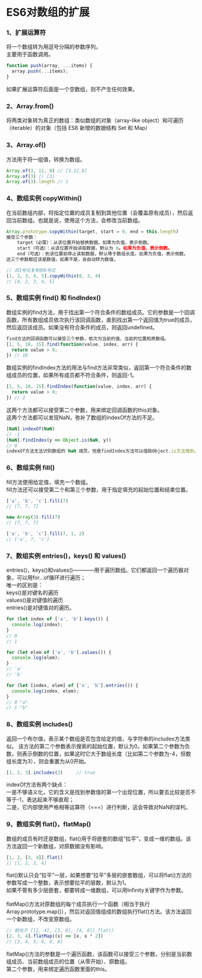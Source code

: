 # ES6对数组的扩展
### 1、扩展运算符
将一个数组转为用逗号分隔的参数序列。<br>
主要用于函数调用。<br>
```javascript
function push(array, ...items) {
  array.push(...items);
}
```
如果扩展运算符后面是一个空数组，则不产生任何效果。<br>
### 2、Array.from()
将两类对象转为真正的数组：类似数组的对象（array-like object）和可遍历（iterable）的对象（包括 ES6 新增的数据结构 Set 和 Map）<br>
### 3、Array.of()
方法用于将一组值，转换为数组。
```javascript
Array.of(3, 11, 8) // [3,11,8]
Array.of(3) // [3]
Array.of(3).length // 1
```
### 4、数组实例 copyWithin()
在当前数组内部，将指定位置的成员复制到其他位置（会覆盖原有成员），然后返回当前数组。也就是说，使用这个方法，会修改当前数组。
```javascript
Array.prototype.copyWithin(target, start = 0, end = this.length)
接受三个参数：
	target（必需）：从该位置开始替换数据。如果为负值，表示倒数。
	start（可选）：从该位置开始读取数据，默认为 0。如果为负值，表示倒数。
	end（可选）：到该位置前停止读取数据，默认等于数组长度。如果为负值，表示倒数。
这三个参数都应该是数值，如果不是，会自动转为数值。

// 将3号位复制到0号位
[1, 2, 3, 4, 5].copyWithin(0, 3, 4)
// [4, 2, 3, 4, 5]
```
### 5、数组实例 find() 和 findIndex()
数组实例的find方法，用于找出第一个符合条件的数组成员。它的参数是一个回调函数，所有数组成员依次执行该回调函数，直到找出第一个返回值为true的成员，然后返回该成员。如果没有符合条件的成员，则返回undefined。<br>
```javascript
find方法的回调函数可以接受三个参数，依次为当前的值、当前的位置和原数组。
[1, 5, 10, 15].find(function(value, index, arr) {
  return value > 9;
}) // 10
```
数组实例的findIndex方法的用法与find方法非常类似，返回第一个符合条件的数组成员的位置，如果所有成员都不符合条件，则返回-1。
```javascript
[1, 5, 10, 15].findIndex(function(value, index, arr) {
  return value > 9;
}) // 2
```
这两个方法都可以接受第二个参数，用来绑定回调函数的this对象。<br>
这两个方法都可以发现NaN，弥补了数组的indexOf方法的不足。
```javascript
[NaN].indexOf(NaN)
// -1
[NaN].findIndex(y => Object.is(NaN, y))
// 0
indexOf方法无法识别数组的 NaN 成员，但是findIndex方法可以借助Object.is方法做到。
```
### 6、数组实例 fill()
fill方法使用给定值，填充一个数组。<br>
fill方法还可以接受第二个和第三个参数，用于指定填充的起始位置和结束位置。
```javascript
['a', 'b', 'c'].fill(7)
// [7, 7, 7]

new Array(3).fill(7)
// [7, 7, 7]

['a', 'b', 'c'].fill(7, 1, 2)
// ['a', 7, 'c']
```
### 7、数组实例 entries()，keys() 和 values()
entries()，keys()和values()————用于遍历数组。它们都返回一个遍历器对象，可以用for...of循环进行遍历；<br>
唯一的区别是：<br>
	keys()是对键名的遍历<br>
	values()是对键值的遍历<br>
	entries()是对键值对的遍历。
```javascript
for (let index of ['a', 'b'].keys()) {
  console.log(index);
}
// 0
// 1

for (let elem of ['a', 'b'].values()) {
  console.log(elem);
}
// 'a'
// 'b'

for (let [index, elem] of ['a', 'b'].entries()) {
  console.log(index, elem);
}
// 0 "a"
// 1 "b"
```
### 8、数组实例 includes()
返回一个布尔值，表示某个数组是否包含给定的值，与字符串的includes方法类似。
该方法的第二个参数表示搜索的起始位置，默认为0。如果第二个参数为负数，则表示倒数的位置，如果这时它大于数组长度（比如第二个参数为-4，但数组长度为3），则会重置为从0开始。
```javascript
[1, 2, 3].includes(2)     // true
```
indexOf方法有两个缺点：<br>
一是不够语义化，它的含义是找到参数值的第一个出现位置，所以要去比较是否不等于-1，表达起来不够直观；<br>
二是，它内部使用严格相等运算符（===）进行判断，这会导致对NaN的误判。
### 9、数组实例 flat()，flatMap()
数组的成员有时还是数组，flat()用于将嵌套的数组“拉平”，变成一维的数组。该方法返回一个新数组，对原数据没有影响。
```javascript
[1, 2, [3, 4]].flat()
// [1, 2, 3, 4]
```
flat()默认只会“拉平”一层，如果想要“拉平”多层的嵌套数组，可以将flat()方法的参数写成一个整数，表示想要拉平的层数，默认为1。<br>
如果不管有多少层嵌套，都要转成一维数组，可以用Infinity关键字作为参数。<br><br>
flatMap()方法对原数组的每个成员执行一个函数（相当于执行Array.prototype.map()），然后对返回值组成的数组执行flat()方法。该方法返回一个新数组，不改变原数组。
```javascript
// 相当于 [[2, 4], [3, 6], [4, 8]].flat()
[2, 3, 4].flatMap((x) => [x, x * 2])
// [2, 4, 3, 6, 4, 8]
```
flatMap()方法的参数是一个遍历函数，该函数可以接受三个参数，分别是当前数组成员、当前数组成员的位置（从零开始）、原数组。<br>
第二个参数，用来绑定遍历函数里面的this。
